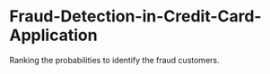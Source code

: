 # Fraud-Detection-in-Credit-Card-Application
Ranking the probabilities to identify the fraud customers.
